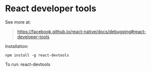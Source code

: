 # React developer tools

See more at:
> https://facebook.github.io/react-native/docs/debugging#react-developer-tools

Installation:
```
npm install -g react-devtools
```
To run:
react-devtools
